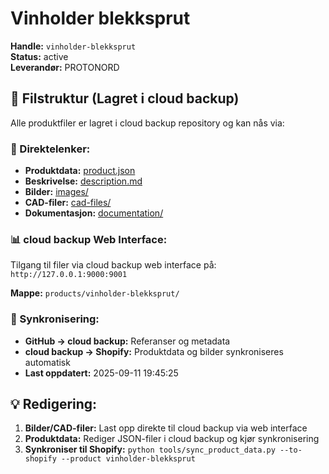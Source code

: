# Vinholder blekksprut

**Handle:** `vinholder-blekksprut`  
**Status:** active  
**Leverandør:** PROTONORD

## 📁 Filstruktur (Lagret i cloud backup)

Alle produktfiler er lagret i cloud backup repository og kan nås via:

### 🔗 Direktelenker:
- **Produktdata:** [product.json](http://127.0.0.1:9000/products/vinholder-blekksprut/product.json)
- **Beskrivelse:** [description.md](http://127.0.0.1:9000/products/vinholder-blekksprut/description.md)
- **Bilder:** [images/](http://127.0.0.1:9000/products/vinholder-blekksprut/images/)
- **CAD-filer:** [cad-files/](http://127.0.0.1:9000/products/vinholder-blekksprut/cad-files/)
- **Dokumentasjon:** [documentation/](http://127.0.0.1:9000/products/vinholder-blekksprut/documentation/)

### 📊 cloud backup Web Interface:
Tilgang til filer via cloud backup web interface på:
`http://127.0.0.1:9000:9001`

**Mappe:** `products/vinholder-blekksprut/`

### 🔄 Synkronisering:
- **GitHub → cloud backup:** Referanser og metadata
- **cloud backup → Shopify:** Produktdata og bilder synkroniseres automatisk
- **Last oppdatert:** 2025-09-11 19:45:25

## 💡 Redigering:
1. **Bilder/CAD-filer:** Last opp direkte til cloud backup via web interface
2. **Produktdata:** Rediger JSON-filer i cloud backup og kjør synkronisering
3. **Synkroniser til Shopify:** `python tools/sync_product_data.py --to-shopify --product vinholder-blekksprut`

